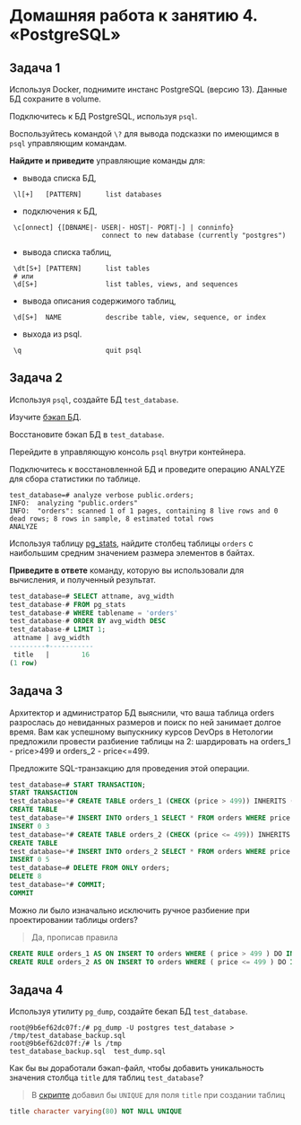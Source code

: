 # Домашняя работа к занятию 4. «PostgreSQL»

## Задача 1

Используя Docker, поднимите инстанс PostgreSQL (версию 13). Данные БД сохраните в volume.

Подключитесь к БД PostgreSQL, используя `psql`.

Воспользуйтесь командой `\?` для вывода подсказки по имеющимся в `psql` управляющим командам.

**Найдите и приведите** управляющие команды для:

- вывода списка БД,
```shell
 \l[+]   [PATTERN]      list databases
```  
- подключения к БД,
```shell
 \c[onnect] {[DBNAME|- USER|- HOST|- PORT|-] | conninfo}
                       connect to new database (currently "postgres")
```
- вывода списка таблиц,
```shell
 \dt[S+] [PATTERN]      list tables
 # или 
 \d[S+]                 list tables, views, and sequences
```
- вывода описания содержимого таблиц,
```shell
 \d[S+]  NAME           describe table, view, sequence, or index
```
- выхода из psql.
```shell
 \q                     quit psql
```

## Задача 2

Используя `psql`, создайте БД `test_database`.

Изучите [бэкап БД](https://github.com/netology-code/virt-homeworks/tree/virt-11/06-db-04-postgresql/test_data).

Восстановите бэкап БД в `test_database`.

Перейдите в управляющую консоль `psql` внутри контейнера.

Подключитесь к восстановленной БД и проведите операцию ANALYZE для сбора статистики по таблице.
```shell
test_database=# analyze verbose public.orders;
INFO:  analyzing "public.orders"
INFO:  "orders": scanned 1 of 1 pages, containing 8 live rows and 0 dead rows; 8 rows in sample, 8 estimated total rows
ANALYZE
```

Используя таблицу [pg_stats](https://postgrespro.ru/docs/postgresql/12/view-pg-stats), найдите столбец таблицы `orders` 
с наибольшим средним значением размера элементов в байтах.

**Приведите в ответе** команду, которую вы использовали для вычисления, и полученный результат.

```sql
test_database=# SELECT attname, avg_width
test_database-# FROM pg_stats
test_database-# WHERE tablename = 'orders'
test_database-# ORDER BY avg_width DESC
test_database-# LIMIT 1;
 attname | avg_width 
---------+-----------
 title   |        16
(1 row)

```

## Задача 3

Архитектор и администратор БД выяснили, что ваша таблица orders разрослась до невиданных размеров и
поиск по ней занимает долгое время. Вам как успешному выпускнику курсов DevOps в Нетологии предложили
провести разбиение таблицы на 2: шардировать на orders_1 - price>499 и orders_2 - price<=499.

Предложите SQL-транзакцию для проведения этой операции.

```sql
test_database=# START TRANSACTION;
START TRANSACTION
test_database=*# CREATE TABLE orders_1 (CHECK (price > 499)) INHERITS (orders);
CREATE TABLE
test_database=*# INSERT INTO orders_1 SELECT * FROM orders WHERE price > 499;
INSERT 0 3
test_database=*# CREATE TABLE orders_2 (CHECK (price <= 499)) INHERITS (orders);
CREATE TABLE
test_database=*# INSERT INTO orders_2 SELECT * FROM orders WHERE price <= 499;
INSERT 0 5
test_database=# DELETE FROM ONLY orders;
DELETE 8
test_database=*# COMMIT;
COMMIT
```

Можно ли было изначально исключить ручное разбиение при проектировании таблицы orders?

> Да, прописав правила
```sql
CREATE RULE orders_1 AS ON INSERT TO orders WHERE ( price > 499 ) DO INSTEAD INSERT INTO orders_1 VALUES (NEW.*);
CREATE RULE orders_2 AS ON INSERT TO orders WHERE ( price <= 499 ) DO INSTEAD INSERT INTO orders_2 VALUES (NEW.*);
```
## Задача 4

Используя утилиту `pg_dump`, создайте бекап БД `test_database`.

```shell
root@9b6ef62dc07f:/# pg_dump -U postgres test_database > /tmp/test_database_backup.sql
root@9b6ef62dc07f:/# ls /tmp
test_database_backup.sql  test_dump.sql
```

Как бы вы доработали бэкап-файл, чтобы добавить уникальность значения столбца `title` для таблиц `test_database`?

> В [скрипте](test_data/test_database_backup.sql) добавил бы `UNIQUE` для поля `title` при создании таблиц
```sql
title character varying(80) NOT NULL UNIQUE
```


